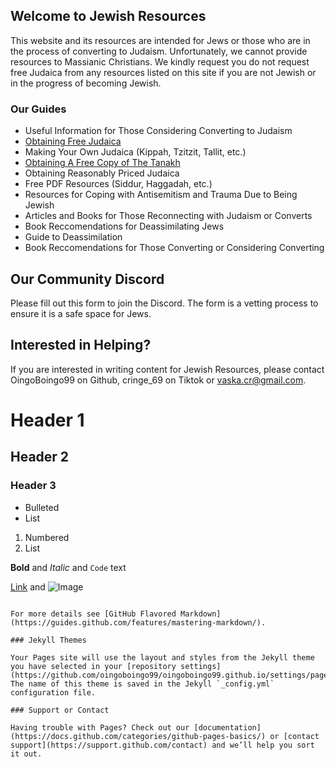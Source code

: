 ## Welcome to Jewish Resources

This website and its resources are intended for Jews or those who are in the process of converting to Judaism. Unfortunately, we cannot provide resources to Massianic Christians. We kindly request you do not request free Judaica from any resources listed on this site if you are not Jewish or in the progress of becoming Jewish.

### Our Guides

- Useful Information for Those Considering Converting to Judaism
- [Obtaining Free Judaica](jewishresources.me/FreeJudaica)
- Making Your Own Judaica (Kippah, Tzitzit, Tallit, etc.)
- [Obtaining A Free Copy of The Tanakh](jewishresources.me/Tanakh)
- Obtaining Reasonably Priced Judaica
- Free PDF Resources (Siddur, Haggadah, etc.)
- Resources for Coping with Antisemitism and Trauma Due to Being Jewish
- Articles and Books for Those Reconnecting with Judaism or Converts
- Book Reccomendations for Deassimilating Jews
- Guide to Deassimilation
- Book Reccomendations for Those Converting or Considering Converting

## Our Community Discord
Please fill out this form to join the Discord. The form is a vetting process to ensure it is a safe space for Jews.

## Interested in Helping?
If you are interested in writing content for Jewish Resources, please contact OingoBoingo99 on Github, cringe_69 on Tiktok or vaska.cr@gmail.com. 

# Header 1
## Header 2
### Header 3

- Bulleted
- List

1. Numbered
2. List

**Bold** and _Italic_ and `Code` text

[Link](url) and ![Image](src)
```

For more details see [GitHub Flavored Markdown](https://guides.github.com/features/mastering-markdown/).

### Jekyll Themes

Your Pages site will use the layout and styles from the Jekyll theme you have selected in your [repository settings](https://github.com/oingoboingo99/oingoboingo99.github.io/settings/pages). The name of this theme is saved in the Jekyll `_config.yml` configuration file.

### Support or Contact

Having trouble with Pages? Check out our [documentation](https://docs.github.com/categories/github-pages-basics/) or [contact support](https://support.github.com/contact) and we’ll help you sort it out.
